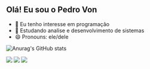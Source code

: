 ## Olá! Eu sou o Pedro Von

- 👀 Eu tenho interesse em programação 
- 🌱 Estudando analise e desenvolvimento de sistemas 
- 😄 Pronouns: ele/dele

![Anurag's GitHub stats](https://github-readme-stats.vercel.app/api?username=pedrohvon&show_icons=true&theme=radical)



<div> 
  <a href="https://instagram.com/pedrohvon" target="_blank"><img src="https://img.shields.io/badge/-Instagram-%23E4405F?style=for-the-badge&logo=instagram&logoColor=white" target="_blank"></a>
  <a href = "mailto:pedrohvon@gmail.com"><img src="https://img.shields.io/badge/-Gmail-%23333?style=for-the-badge&logo=gmail&logoColor=white" target="_blank"></a>
  <a href="https://www.linkedin.com/in/pedro-von-0b3b77340" target="_blank"><img src="https://img.shields.io/badge/-LinkedIn-%230077B5?style=for-the-badge&logo=linkedin&logoColor=white" target="_blank"></a> 
  
</div>

